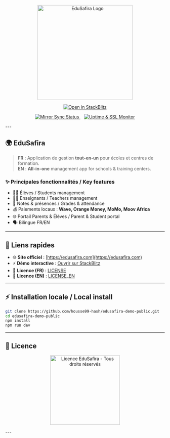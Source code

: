 <!-- ============== HEADER ============== -->

<p align="center">
  <img src="edusafira-demo/public/logo.png" alt="EduSafira Logo" width="300"/>
</p>

<p align="center">
  <!-- Bouton démo en ligne (StackBlitz) -->
  <a href="https://stackblitz.com/github/housse99-hash/edusafira-demo-public">
    <img src="https://developer.stackblitz.com/img/open_in_stackblitz.svg" alt="Open in StackBlitz">
  </a>
</p>

<p align="center">
  <!-- Badge synchronisation dépôt privé → public -->
  <a href="https://github.com/housse99-hash/edusafira-demo/actions/workflows/mirror.yml">
    <img src="https://github.com/housse99-hash/edusafira-demo/actions/workflows/mirror.yml/badge.svg" alt="Mirror Sync Status">
  </a>
  &nbsp;&nbsp;
  <!-- Badge uptime & SSL -->
  <a href="https://github.com/housse99-hash/edusafira-demo/actions/workflows/uptime-monitor.yml">
    <img src="https://github.com/housse99-hash/edusafira-demo/actions/workflows/uptime-monitor.yml/badge.svg" alt="Uptime & SSL Monitor">
  </a>
</p>
---

## 🌍 EduSafira

> **FR** : Application de gestion **tout‑en‑un** pour écoles et centres de formation.  
> **EN** : **All‑in‑one** management app for schools & training centers.

### ✨ Principales fonctionnalités / Key features
- 👩‍🎓 Élèves / Students management  
- 👨‍🏫 Enseignants / Teachers management  
- 📝 Notes & présences / Grades & attendance  
- 💰 Paiements locaux : **Wave, Orange Money, MoMo, Moov Africa**  
- 🌐 Portail Parents & Élèves / Parent & Student portal  
- 🗣️ Bilingue FR/EN

---

## 🔗 Liens rapides

- 🌐 **Site officiel** : [https://edusafira.com](https://edusafira.com)  
- ⚡ **Démo interactive** : [Ouvrir sur StackBlitz](https://stackblitz.com/github/housse99-hash/edusafira-demo-public)  
- 📜 **Licence (FR)** : [LICENSE](./LICENSE)  
- 📜 **Licence (EN)** : [LICENSE_EN](./LICENSE_EN)  

---

## ⚡ Installation locale / Local install

```bash
git clone https://github.com/housse99-hash/edusafira-demo-public.git
cd edusafira-demo-public
npm install
npm run dev

```
---
## 📜 Licence

<p align="center">
  <img src="edusafira-demo/public/edusafira-badge.png" alt="Licence EduSafira - Tous droits réservés" width="220"/>
</p>
---
